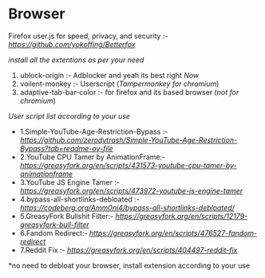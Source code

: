 # Browser

Firefox user.js for speed, privacy, and security :- *https://github.com/yokoffing/Betterfox*


*install all the extentions as per your need*

1. ublock-origin :- Adblocker and yeah its best right *Now*
2. voilent-monkey :- Userscript  (*Tampermonkey for chromium*)
3. adaptive-tab-bar-color :- for firefox and its based browser  (*not for chromium*)


*User script list according to your use*

- 1.Simple-YouTube-Age-Restriction-Bypass :- *https://github.com/zerodytrash/Simple-YouTube-Age-Restriction-Bypass?tab=readme-ov-file*
- 2.YouTube CPU Tamer by AnimationFrame:- *https://greasyfork.org/en/scripts/431573-youtube-cpu-tamer-by-animationframe*
- 3.YouTube JS Engine Tamer :- *https://greasyfork.org/en/scripts/473972-youtube-js-engine-tamer*
- 4.bypass-all-shortlinks-debloated :- *https://codeberg.org/Amm0ni4/bypass-all-shortlinks-debloated/*
- 5.GreasyFork Bullshit Filter:- *https://greasyfork.org/en/scripts/12179-greasyfork-bull-filter*
- 6.Fandom Redirect:- *https://greasyfork.org/en/scripts/476527-fandom-redirect*
- 7.Reddit Fix :- *https://greasyfork.org/en/scripts/404497-reddit-fix*

*no need to debloat your browser, install extension according to your use


